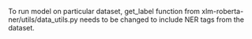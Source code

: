 To run model on particular dataset, get_label function from xlm-roberta-ner/utils/data_utils.py needs to be changed to include NER tags from the dataset.